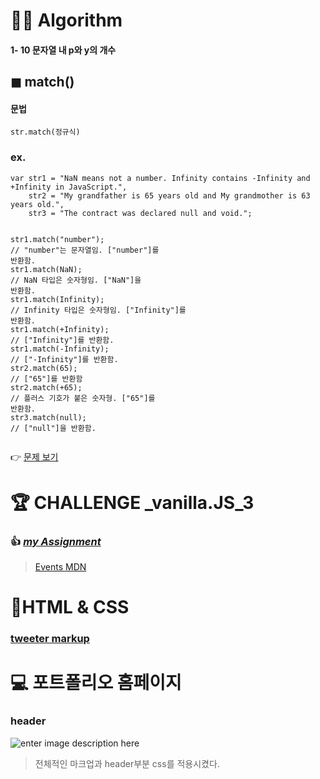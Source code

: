 <h1 id="👩‍💻-algorithm">👩‍💻 Algorithm</h1>
<h4 id="문자열-내-p와-y의-개수">1- 10 문자열 내 p와 y의 개수</h4>
<h2 id="◼-match">◼ match()</h2>
<h4 id="문법">문법</h4>
<pre class=" language-javascript"><code class="prism  language-javascript">str<span class="token punctuation">.</span><span class="token function">match</span><span class="token punctuation">(</span>정규식<span class="token punctuation">)</span>
</code></pre>
<h3 id="ex.">ex.</h3>
<pre class=" language-javascript"><code class="prism  language-javascript"><span class="token keyword">var</span> str1 <span class="token operator">=</span> <span class="token string">"NaN means not a number. Infinity contains -Infinity and +Infinity in JavaScript."</span><span class="token punctuation">,</span>
    str2 <span class="token operator">=</span> <span class="token string">"My grandfather is 65 years old and My grandmother is 63 years old."</span><span class="token punctuation">,</span>
    str3 <span class="token operator">=</span> <span class="token string">"The contract was declared null and void."</span><span class="token punctuation">;</span>
    
str1<span class="token punctuation">.</span><span class="token function">match</span><span class="token punctuation">(</span><span class="token string">"number"</span><span class="token punctuation">)</span><span class="token punctuation">;</span>   <span class="token comment">// "number"는 문자열임. ["number"]를 반환함.</span>
str1<span class="token punctuation">.</span><span class="token function">match</span><span class="token punctuation">(</span><span class="token number">NaN</span><span class="token punctuation">)</span><span class="token punctuation">;</span>        <span class="token comment">// NaN 타입은 숫자형임. ["NaN"]을 반환함.</span>
str1<span class="token punctuation">.</span><span class="token function">match</span><span class="token punctuation">(</span><span class="token number">Infinity</span><span class="token punctuation">)</span><span class="token punctuation">;</span>   <span class="token comment">// Infinity 타입은 숫자형임. ["Infinity"]를 반환함.</span>
str1<span class="token punctuation">.</span><span class="token function">match</span><span class="token punctuation">(</span><span class="token operator">+</span><span class="token number">Infinity</span><span class="token punctuation">)</span><span class="token punctuation">;</span>  <span class="token comment">// ["Infinity"]를 반환함.</span>
str1<span class="token punctuation">.</span><span class="token function">match</span><span class="token punctuation">(</span><span class="token operator">-</span><span class="token number">Infinity</span><span class="token punctuation">)</span><span class="token punctuation">;</span>  <span class="token comment">// ["-Infinity"]를 반환함.</span>
str2<span class="token punctuation">.</span><span class="token function">match</span><span class="token punctuation">(</span><span class="token number">65</span><span class="token punctuation">)</span><span class="token punctuation">;</span>         <span class="token comment">// ["65"]를 반환함</span>
str2<span class="token punctuation">.</span><span class="token function">match</span><span class="token punctuation">(</span><span class="token operator">+</span><span class="token number">65</span><span class="token punctuation">)</span><span class="token punctuation">;</span>        <span class="token comment">// 플러스 기호가 붙은 숫자형. ["65"]를 반환함.</span>
str3<span class="token punctuation">.</span><span class="token function">match</span><span class="token punctuation">(</span><span class="token keyword">null</span><span class="token punctuation">)</span><span class="token punctuation">;</span>       <span class="token comment">// ["null"]을 반환함.</span>
</code></pre>
<p>👉 <a href="https://github.com/gay0ung/Algorithm/blob/master/PROGRAMMERS/LEVEL_01/10_%EB%AC%B8%EC%9E%90%EC%97%B4%20%EB%82%B4%20p%EC%99%80%20y%EC%9D%98%20%EA%B0%9C%EC%88%98.md">문제 보기</a></p>
<h1 id="🏆-challenge-_vanilla.js_3">🏆 CHALLENGE _vanilla.JS_3</h1>
<h3 id="👍-my-assignment">👍 <a href="https://github.com/gay0ung/JavaScript/tree/master/Challenges/assignment%203"><em>my Assignment</em></a></h3>
<blockquote>
<p><a href="https://developer.mozilla.org/ko/docs/Web/Events">Events MDN</a></p>
</blockquote>
<h1 id="👾html--css">👾HTML &amp; CSS</h1>
<h3 id="tweeter-markup"><a href="https://github.com/gay0ung/TIL_note/blob/master/HTML&amp;CSS_%EA%B9%80%EB%B2%84%EA%B7%B8/chapter4/index.html">tweeter markup</a></h3>
<h1 id="💻-포트폴리오-홈페이지">💻 포트폴리오 홈페이지</h1>
<h3 id="header">header</h3>
<p><img src="https://ifh.cc/g/J6zSmY.jpg" alt="enter image description here"></p>
<blockquote>
<p>전체적인 마크업과 header부분 css를 적용시켰다.</p>
</blockquote>

